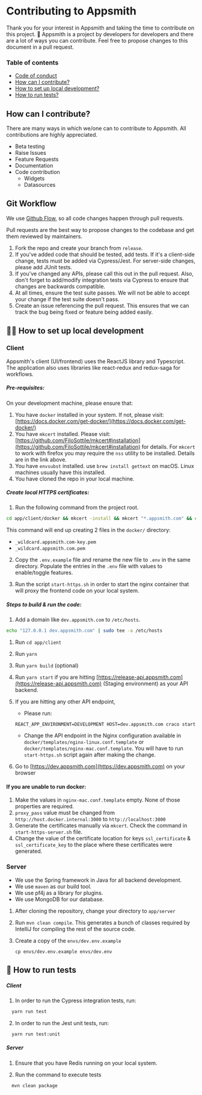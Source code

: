 # Contributing to Appsmith

Thank you for your interest in Appsmith and taking the time to contribute on this project. 🙌 
Appsmith is a project by developers for developers and there are a lot of ways you can contribute. 
Feel free to propose changes to this document in a pull request.

### Table of contents
- [Code of conduct](CODE_OF_CONDUCT.md)
- [How can I contribute?](#how-can-i-contribute)
- [How to set up local development?](#how-to-set-up-local-development)
- [How to run tests?](#how-to-run-tests)

## How can I contribute?
There are many ways in which we/one can to contribute to Appsmith. All contributions are highly appreciated.

- Beta testing
- Raise Issues
- Feature Requests
- Documentation
- Code contribution
    - Widgets
    - Datasources

## Git Workflow

We use [Github Flow](https://guides.github.com/introduction/flow/index.html), so all code changes happen through pull requests. 

Pull requests are the best way to propose changes to the codebase and get them reviewed by maintainers.

1. Fork the repo and create your branch from `release`.
2. If you've added code that should be tested, add tests. If it's a client-side change, tests must be added via Cypress/Jest. For server-side changes, please add JUnit tests.
3. If you've changed any APIs, please call this out in the pull request. Also, don't forget to add/modify integration tests via Cypress to ensure that changes are backwards compatible.
4. At all times, ensure the test suite passes. We will not be able to accept your change if the test suite doesn't pass.
5. Create an issue referencing the pull request. This ensures that we can track the bug being fixed or feature being added easily.


## 👨‍💻 How to set up local development

### Client
Appsmith's client (UI/frontend) uses the ReactJS library and Typescript. The application also uses libraries like react-redux and redux-saga for workflows.
 
##### Pre-requisites:

On your development machine, please ensure that:

1. You have `docker` installed in your system. If not, please visit: [https://docs.docker.com/get-docker/](https://docs.docker.com/get-docker/)
2. You have `mkcert` installed. Please visit: [https://github.com/FiloSottile/mkcert#installation](https://github.com/FiloSottile/mkcert#installation) for details. For `mkcert` to work with firefox you may require the `nss` utility to be installed. Details are in the link above.
3. You have `envsubst` installed. use `brew install gettext` on macOS. Linux machines usually have this installed.
4. You have cloned the repo in your local machine.

##### Create local HTTPS certificates:

1. Run the following command from the project root.

```bash
cd app/client/docker && mkcert -install && mkcert "*.appsmith.com" && cd ..
```

This command will end up creating 2 files in the `docker/` directory:

- `_wildcard.appsmith.com-key.pem`
- `_wildcard.appsmith.com.pem`

2. Copy the `.env.example` file and rename the new file to `.env` in the same directory. Populate the entries in the `.env` file with values to enable/toggle features.

3. Run the script `start-https.sh` in order to start the nginx container that will proxy the frontend code on your local system.

##### Steps to build & run the code:

1. Add a domain like `dev.appsmith.com` to `/etc/hosts`. 

```bash
echo "127.0.0.1	dev.appsmith.com" | sudo tee -a /etc/hosts
```

1. Run `cd app/client`
2. Run `yarn`
3. Run `yarn build` (optional)
4. Run `yarn start` if you are hitting [https://release-api.appsmith.com](https://release-api.appsmith.com) (Staging environment) as your API backend.
5. If you are hitting any other API endpoint, 
    - Please run:

    ```shell script
    REACT_APP_ENVIRONMENT=DEVELOPMENT HOST=dev.appsmith.com craco start
    ```

    - Change the API endpoint in the Nginx configuration available in `docker/templates/nginx-linux.conf.template` or `docker/templates/nginx-mac.conf.template`. You will have to run `start-https.sh` script again after making the change.

6. Go to [https://dev.appsmith.com](https://dev.appsmith.com) on your browser

#### If you are unable to run docker:

1. Make the values in `nginx-mac.conf.template` empty. None of those properties are required.
2. `proxy_pass` value must be changed from `http://host.docker.internal:3000` to `http://localhost:3000`
3. Generate the certificates manually via `mkcert`. Check the command in `start-https-server.sh` file.
4. Change the value of the certificate location for keys `ssl_certificate` & `ssl_certificate_key` to the place where these certificates were generated.

### Server
- We use the Spring framework in Java for all backend development.
- We use `maven` as our build tool.
- We use pf4j as a library for plugins.
- We use MongoDB for our database.

1. After cloning the repository, change your directory to `app/server`
2. Run `mvn clean compile`. This generates a bunch of classes required by IntelliJ for compiling the rest of the source code. 
3. Create a copy of the `envs/dev.env.example` 

    ```shell script
    cp envs/dev.env.example envs/dev.env
    ```

## 🧪 How to run tests

##### Client
1. In order to run the Cypress integration tests, run:
```bash
  yarn run test
```

2. In order to run the Jest unit tests, run:
```bash
  yarn run test:unit
```

##### Server
1. Ensure that you have Redis running on your local system.

2. Run the command to execute tests
```bash
  mvn clean package
```